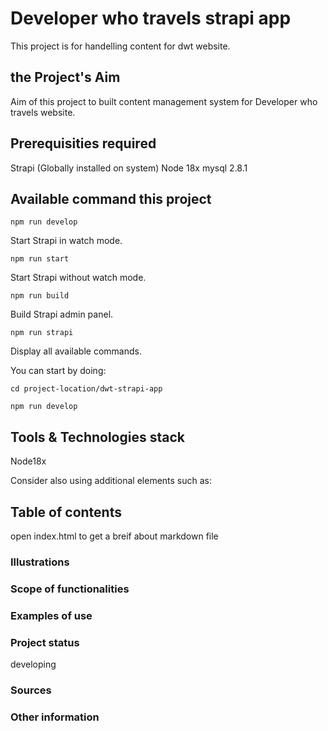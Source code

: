 # Developer who travels strapi app 

This project is for handelling content for dwt website.

<!-- Introduction - the project's aim -->
## the Project's Aim
Aim of this project to built content management system for Developer who travels website.

<!-- add details about tools and technologies  -->

## Prerequisities required 
Strapi (Globally installed on system)
Node 18x
mysql 2.8.1

## Available command this project 

  `npm run develop`

 Start Strapi in watch mode.

  `npm run start`

  Start Strapi without watch mode.

  `npm run build`

  Build Strapi admin panel.

  `npm run strapi`

  Display all available commands.

You can start by doing:

  `cd project-location/dwt-strapi-app`

  `npm run develop`

## Tools & Technologies stack
Node18x


Consider also using additional elements such as: 

## Table of contents
open index.html to get a breif about markdown file 

### Illustrations

### Scope of functionalities 

### Examples of use

### Project status 
developing

### Sources

### Other information
